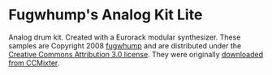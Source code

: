 # Fugwhump's Analog Kit Lite

Analog drum kit. Created with a Eurorack modular synthesizer. These samples are Copyright 2008 [fugwhump](http://ccmixter.org/people/fugwhump) and are distributed under the [Creative Commons Attribution 3.0 license](https://creativecommons.org/licenses/by/3.0/). They were originally [downloaded from CCMixter](http://ccmixter.org/files/fugwhump/17527).
